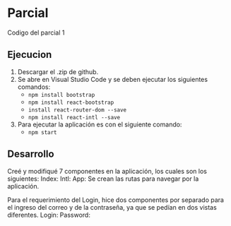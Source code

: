 # Parcial
Codigo del parcial 1

## Ejecucion
1. Descargar el .zip de github.
2. Se abre en Visual Studio Code y se deben ejecutar los siguientes comandos:
   - `npm install bootstrap`
   - `npm install react-bootstrap`
   - `install react-router-dom --save`
   - `npm install react-intl --save`
3. Para ejecutar la aplicación es con el siguiente comando:
   - `npm start`

## Desarrollo
Creé y modifiqué 7 componentes en la aplicación, los cuales son los siguientes:
Index:
Intl:
App: Se crean las rutas para navegar por la aplicación.

Para el requerimiento del Login, hice dos componentes por separado para el ingreso del correo y de la contraseña, ya que se pedían en dos vistas diferentes.
Login:
Password:
